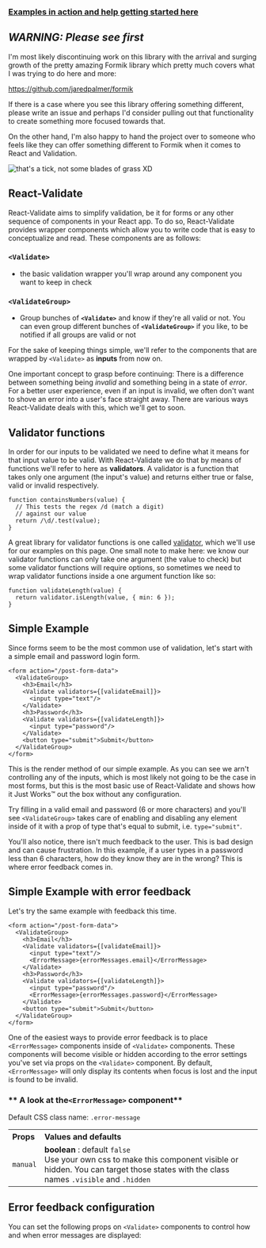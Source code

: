 ### [Examples in action and help getting started here](https://lostpebble.github.io/react-validate/)

***WARNING: Please see first***
---

I'm most likely discontinuing work on this library with the arrival and surging growth of the pretty amazing Formik library which pretty much covers what I was trying to do here and more:

https://github.com/jaredpalmer/formik

If there is a case where you see this library offering something different, please write an issue and perhaps I'd consider pulling out that functionality to create something more focused towards that.

On the other hand, I'm also happy to hand the project over to someone who feels like they can offer something different to Formik when it comes to React and Validation.

![that's a tick, not some blades of grass XD](https://raw.github.com/lostpebble/react-validate/master/gh-pages/logo_small.png?raw=true "Koa MobX React Goodness")

React-Validate
-------------

React-Validate aims to simplify validation, be it for forms or any other sequence of components in your React app. To do so, React-Validate provides wrapper components which allow you to write code that is easy to conceptualize and read. These components are as follows:

### **`<Validate>`**
- the basic validation wrapper you'll wrap around any component you want to keep in check

### **`<ValidateGroup>`**
- Group bunches of **`<Validate>`** and know if they're all valid or not. You can even group different bunches of **`<ValidateGroup>`** if you like, to be notified if all groups are valid or not

For the sake of keeping things simple, we'll refer to the components that are wrapped by `<Validate>` as **inputs** from now on.

One important concept to grasp before continuing:
There is a difference between something being _invalid_ and something being in a state of _error_.
For a better user experience, even if an input is invalid, we often don't want to shove an error into a user's face straight away.
There are various ways React-Validate deals with this, which we'll get to soon.

Validator functions
-------------

In order for our inputs to be validated we need to define what it means for that input value to be valid.
With React-Validate we do that by means of functions we'll refer to here as **validators**. A validator is a function that
takes only one argument (the input's value) and returns either true or false, valid or invalid respectively.

```
function containsNumbers(value) {
  // This tests the regex /d (match a digit)
  // against our value
  return /\d/.test(value);
}
```

A great library for validator functions is one called [validator](https://github.com/chriso/validator.js),
which we'll use for our examples on this page. One small note to make here: we know our validator functions
can only take one argument (the value to check) but some validator functions will require options,
so sometimes we need to wrap validator functions inside a one argument function like so:

```
function validateLength(value) {
  return validator.isLength(value, { min: 6 });
}
```

Simple Example
-------------

Since forms seem to be the most common use of validation, let's start with a simple email and password login form.

```
<form action="/post-form-data">
  <ValidateGroup>
    <h3>Email</h3>
    <Validate validators={[validateEmail]}>
      <input type="text"/>
    </Validate>
    <h3>Password</h3>
    <Validate validators={[validateLength]}>
      <input type="password"/>
    </Validate>
    <button type="submit">Submit</button>
  </ValidateGroup>
</form>
```
This is the render method of our simple example.
As you can see we arn't controlling any of the inputs, which is most likely not going to be the case in most forms,
but this is the most basic use of React-Validate and shows how it Just Works™ out the box without any configuration.

Try filling in a valid email and password (6 or more characters) and you'll see `<ValidateGroup>` takes care of enabling and disabling any
element inside of it with a prop of type that's equal to submit, i.e. `type="submit"`.

You'll also notice, there isn't much feedback to the user. This is bad design and can cause frustration. In this example,
if a user types in a password less than 6 characters, how do they know they are in the wrong? This is where error feedback
comes in.

Simple Example with error feedback
-------------

Let's  try the same example with feedback this time.

```
<form action="/post-form-data">
  <ValidateGroup>
    <h3>Email</h3>
    <Validate validators={[validateEmail]}>
      <input type="text"/>
      <ErrorMessage>{errorMessages.email}</ErrorMessage>
    </Validate>
    <h3>Password</h3>
    <Validate validators={[validateLength]}>
      <input type="password"/>
      <ErrorMessage>{errorMessages.password}</ErrorMessage>
    </Validate>
    <button type="submit">Submit</button>
  </ValidateGroup>
</form>
```
One of the easiest ways to provide error feedback is to place `<ErrorMessage>` components inside of `<Validate>` components.
These components will become visible or hidden according to the error settings you've set via props on the `<Validate>` component. By default,
`<ErrorMessage>` will only display its contents when focus is lost and the input is found to be invalid.

### ** A look at the`<ErrorMessage>` component**

Default CSS class name: `.error-message`

<table>
  <tbody>
  <tr>
    <th align="left">Props</th>
    <th align="left">Values and defaults</th>
  </tr>
  <tr>
      <td><code>manual</code></td>
      <td align="left"><strong>boolean</strong> : default <code>false</code><br/>Use your own css to make this component visible or hidden. You can target those states with the class names <code>.visible</code> and <code>.hidden</code></td>
    </tr>
  </tbody>
</table>

Error feedback configuration
-----------

You can set the following props on `<Validate>` components to control how and when error messages are displayed:

